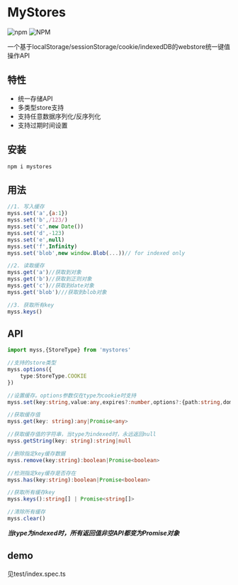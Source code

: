 # MyStores
![npm](https://img.shields.io/npm/v/mystores)
![NPM](https://img.shields.io/npm/l/mystores)

一个基于localStorage/sessionStorage/cookie/indexedDB的webstore统一键值操作API

## 特性
- 统一存储API
- 多类型store支持
- 支持任意数据序列化/反序列化
- 支持过期时间设置

## 安装

```
npm i mystores
```

## 用法
```js
//1. 写入缓存
myss.set('a',{a:1})
myss.set('b',/123/)
myss.set('c',new Date())
myss.set('d',-123)
myss.set('e',null)
myss.set('f',Infinity)
myss.set('blob',new window.Blob(...))// for indexed only

//2. 读取缓存
myss.get('a')//获取到对象
myss.get('b')//获取到正则对象
myss.get('c')//获取到date对象
myss.get('blob')///获取到blob对象

//3. 获取所有key
myss.keys()
```

## API
```ts
import myss,{StoreType} from 'mystores'

//支持的store类型
myss.options({
    type:StoreType.COOKIE
})

//设置缓存。options参数仅在type为cookie时支持
myss.set(key:string,value:any,expires?:number,options?:{path:string,domain?:string,secure:boolean}):boolean|Promise<boolean>

//获取缓存值
myss.get(key: string):any|Promise<any>

//获取缓存值的字符串，当type为indexed时，永远返回null
myss.getString(key: string):string|null

//删除指定key缓存数据
myss.remove(key:string):boolean|Promise<boolean>

//检测指定key缓存是否存在
myss.has(key:string):boolean|Promise<boolean>

//获取所有缓存key
myss.keys():string[] | Promise<string[]>

//清除所有缓存
myss.clear()
```
***当type为indexed时，所有返回值非空API都变为Promise对象***

## demo
见test/index.spec.ts